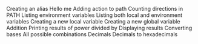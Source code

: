 Creating an alias
Hello me
Adding action to path
Counting directions in PATH
Listing environment variables
Listing both local and environment variables
Creating a new local variable
Creating a new global variable
Addition
Printing results of power divided by
Displaying results
Converting bases
All possible combinations
Decimals
Decimals to hexadecimals

